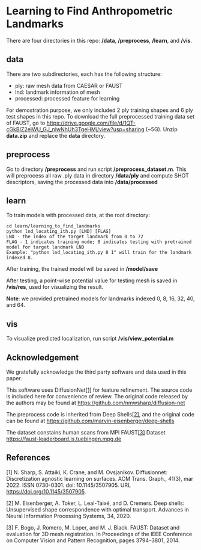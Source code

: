 # Learning to Find Anthropometric Landmarks
There are four directories in this repo: **/data**, **/preprocess**, **/learn**, and **/vis**. 
## data
There are two subdirectories, each has the following structure:
- ply: raw mesh data from CAESAR or FAUST
- lnd: landmark information of mesh
- processed: processed feature for learning

For demostration purpose, we only included 2 ply training shapes and 6 ply test shapes in this repo. To download the full preprocessed training data set of FAUST, go to https://drive.google.com/file/d/1QT-cGkBIZ2elWU_GJ_nlwNhUh3TgeHMj/view?usp=sharing (~5G). Unzip **data.zip** and replace the **data** directory.
## preprocess
Go to directory **/preprocess** and run script **/preprocess_dataset.m**. This will preprocess all raw .ply data in directory **/data/ply** and compute SHOT descriptors, saving the processed data into **/data/processed**
## learn
To train models with processed data, at the root directory:
```
cd learn/learning_to_find_landmarks
python lnd_locating_ith.py [LND] [FLAG]
LND - the index of the target landmark from 0 to 72
FLAG - 1 indicates training mode; 0 indicates testing with pretrained model for target landmark LND
Example: "python lnd_locating_ith.py 8 1" will train for the landmark indexed 8.
```
After training, the trained model will be saved in **/model/save**

After testing, a point-wise potential value for testing mesh is saved in **/vis/res**, used for visualizing the result.

**Note**: we provided pretrained models for landmarks indexed 0, 8, 16, 32, 40, and 64.
## vis
To visualize predicted localization, run script **/vis/view_potential.m**
## Acknowledgement
We gratefully acknowledge the third party software and data used in this paper.

This software uses DiffusionNet[[1]](#1) for feature refinement. The source code is included here for convenience of review. The original code released by the authors may be found at https://github.com/nmwsharp/diffusion-net

The preprocess code is inherited from Deep Shells[[2]](#2), and the original code can be found at https://github.com/marvin-eisenberger/deep-shells

The dataset constains human scans from MPI FAUST[[3]](#3) Dataset https://faust-leaderboard.is.tuebingen.mpg.de

## References
<a id="1">[1]</a> N. Sharp, S. Attaiki, K. Crane, and M. Ovsjanikov. Diffusionnet: Discretization agnostic learning on surfaces. ACM Trans. Graph., 41(3), mar 2022. ISSN 0730-0301. doi: 10.1145/3507905. URL https://doi.org/10.1145/3507905.

<a id="2">[2]</a> M. Eisenberger, A. Toker, L. Leal-Taixé, and D. Cremers. Deep shells: Unsupervised shape correspondence with optimal transport. Advances in Neural Information Processing Systems, 34, 2020.

<a id="3">[3]</a> F. Bogo, J. Romero, M. Loper, and M. J. Black. FAUST: Dataset and evaluation for 3D mesh registration. In Proceedings of the IEEE Conference on Computer Vision and Pattern Recognition, pages 3794–3801, 2014.
